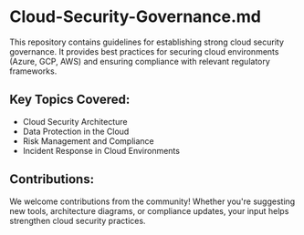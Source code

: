 # Cloud-Security-Governance.md

This repository contains guidelines for establishing strong cloud security governance. It provides best practices for securing cloud environments (Azure, GCP, AWS) and ensuring compliance with relevant regulatory frameworks.

## Key Topics Covered:
- Cloud Security Architecture
- Data Protection in the Cloud
- Risk Management and Compliance
- Incident Response in Cloud Environments

## Contributions:
We welcome contributions from the community! Whether you're suggesting new tools, architecture diagrams, or compliance updates, your input helps strengthen cloud security practices.
